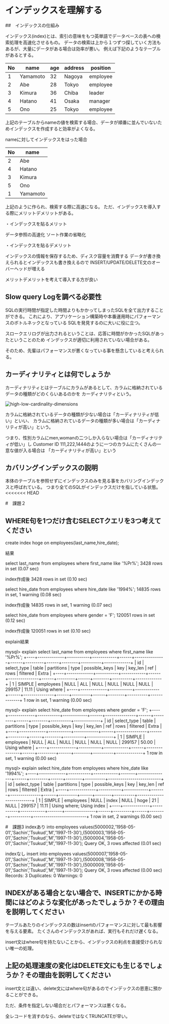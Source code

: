 # インデックスを理解する

##　インデックスの仕組み

インデックス(index)とは、索引の意味をもつ英単語でデータベースの表への検索処理を高速化させるもの。
データの検索は上から１つずつ探していく方法もあるが、大量にデータがある場合は効率が悪い。
例えば下記のようなテーブルがあるとする。

|No|name|age|address|position|
|----|----|----|----|----|
|1|Yamamoto|32|Nagoya|employee|
|2|Abe|28|Tokyo|employee|
|3|Kimura|36|Chiba|leader|
|4|Hatano|41|Osaka|manager|
|5|Ono|25|Tokyo|employee|

上記のテーブルからnameの値を検索する場合、データが順番に並んでいないためインデックスを作成すると効率がよくなる。

nameに対してインデックスをはった場合

|No|name|
|----|----|
|2|Abe|28|
|4|Hatano|
|3|Kimura|
|5|Ono|25|
|1|Yamamoto|

上記のように作られ、検索する際に高速になる。
ただ、インデックスを導入する際にメリットデメリットがある。

・インデックスを貼るメリット

データ参照の高速化
ソート作業の省略化

・インデックスを貼るデメリット

インデックスの情報を保存するため、ディスク容量を消費する
データが書き換えられるとインデックスも書き換えるので
INSERT/UPDATE/DELETE文のオーバーヘッドが増える

メリットデメリットを考えて導入する方が良い

## Slow query Logを調べる必要性

SQLの実行時間が指定した時間よりもかかってしまったSQLを全て出力することができる。
これにより、アプリケーション構築時や本番運用時にパフォーマンスのボトルネックとなっている
SQLを発見するのに大いに役に立つ。

スロークエリログが出力されるということは、応答に時間がかかったSQLがあったということのため
インデックスが適切に利用されていない場合がある。

そのため、先輩はパフォーマンスが悪くなっている事を懸念していると考えられる。

## カーディナリティとは何でしょうか

カーディナリティとはテーブルにカラムがあるとして、カラムに格納されているデータの種類がどのくらいあるのかを
カーディナリティという。

![high-low-cardinality-dimensions](https://user-images.githubusercontent.com/58420905/157041272-f31b51f7-e1ad-4e3f-892f-e632dbd080f2.png)


カラムに格納されているデータの種類が少ない場合は「カーディナリティが低い」といい、
カラムに格納されているデータの種類が多い場合は「カーディナリティが高い」という。

つまり、性別カラムにmen,womanの二つしか入らない場合は「カーディナリティが低い」し
Customer ID 111,222,1444のように一つのカラムにたくさんの一意な値が入る場合は
「カーディナリティが高い」という

## カバリングインデックスの説明

本体のテーブルを参照せずにインデックスのみを見る事をカバリングインデックスと呼ばれている。
つまり全てのSQLがインデックスだけを指している状態。
<<<<<<< HEAD

#　課題２
## WHERE句を1つだけ含むSELECTクエリを3つ考えてください
create index hoge on employees(last_name,hire_date);

結果

select last_name from employees where first_name like '%Pr%';
3428 rows in set (0.07 sec)

index作成後
3428 rows in set (0.10 sec)

select hire_date  from employees where hire_date like '1994%';
14835 rows in set, 1 warning (0.08 sec)

index作成後
14835 rows in set, 1 warning (0.07 sec)

select hire_date  from employees where gender = 'F';
120051 rows in set (0.12 sec)

index作成後
120051 rows in set (0.10 sec)

explain結果

mysql> explain select last_name from employees where first_name like '%Pr%';
+----+-------------+-----------+------------+------+---------------+------+---------+------+--------+----------+-------------+
| id | select_type | table     | partitions | type | possible_keys | key  | key_len | ref  | rows   | filtered | Extra       |
+----+-------------+-----------+------------+------+---------------+------+---------+------+--------+----------+-------------+
|  1 | SIMPLE      | employees | NULL       | ALL  | NULL          | NULL | NULL    | NULL | 299157 |    11.11 | Using where |
+----+-------------+-----------+------------+------+---------------+------+---------+------+--------+----------+-------------+
1 row in set, 1 warning (0.00 sec)

mysql> explain select hire_date  from employees where gender = 'F';
+----+-------------+-----------+------------+------+---------------+------+---------+------+--------+----------+-------------+
| id | select_type | table     | partitions | type | possible_keys | key  | key_len | ref  | rows   | filtered | Extra       |
+----+-------------+-----------+------------+------+---------------+------+---------+------+--------+----------+-------------+
|  1 | SIMPLE      | employees | NULL       | ALL  | NULL          | NULL | NULL    | NULL | 299157 |    50.00 | Using where |
+----+-------------+-----------+------------+------+---------------+------+---------+------+--------+----------+-------------+
1 row in set, 1 warning (0.00 sec)

mysql> explain select hire_date  from employees where hire_date like '1994%';
+----+-------------+-----------+------------+-------+---------------+------+---------+------+--------+----------+--------------------------+
| id | select_type | table     | partitions | type  | possible_keys | key  | key_len | ref  | rows   | filtered | Extra                    |
+----+-------------+-----------+------------+-------+---------------+------+---------+------+--------+----------+--------------------------+
|  1 | SIMPLE      | employees | NULL       | index | NULL          | hoge | 21      | NULL | 299157 |    11.11 | Using where; Using index |
+----+-------------+-----------+------------+-------+---------------+------+---------+------+--------+----------+--------------------------+
1 row in set, 2 warnings (0.00 sec)

#　課題3
indexあり
into employees values(5000002,'1958-05-01','Sachin','Tsukud','M','1997-11-30'),(5000003,'1958-05-01','Sachin','Tsukud','M','1997-11-30'),(5000004,'1958-05-01','Sachin','Tsukud','M','1997-11-30');
Query OK, 3 rows affected (0.01 sec)

indexなし
insert into employees values(5000007,'1958-05-01','Sachin','Tsukud','M','1997-11-30'),(5000008,'1958-05-01','Sachin','Tsukud','M','1997-11-30'),(5000009,'1958-05-01','Sachin','Tsukud','M','1997-11-30');
Query OK, 3 rows affected (0.00 sec)
Records: 3  Duplicates: 0  Warnings: 0

## INDEXがある場合とない場合で、INSERTにかかる時間にはどのような変化があったでしょうか？その理由を説明してください

テーブルあたりのインデックスの数はinsertのパフォーマンスに対して最も影響を与える要素。
たくさんのインデックスがあれば、実行もそれだけ遅くなる。

insert文はwhere句を持たないことから、インデックスの利点を直接受けられない唯一の処理。
## 上記の処理速度の変化はDELETE文にも生じるでしょうか？その理由を説明してください

insert文とは違い、delete文にはwhere句があるのでインデックスの恩恵に預かることができる。

ただ、条件を指定しない場合だとパフォーマンスは悪くなる。

全レコードを消すのなら、deleteではなくTRUNCATEが早い。
